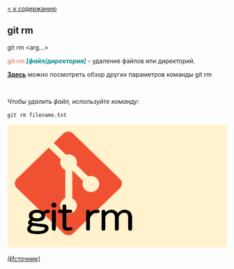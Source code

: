 [< к содержанию](README.md)

## git rm

git rm <arg...>

<span style="color:#E9967A">**git rm**</span> <span style="color:#008B8B">***[файл/директория]</span>*** - удаление файлов или директорий.


[**Здесь**](https://fig.io/manual/git/rm "https://fig.io/manual/git/rm") можно посмотреть обзор других параметров команды git rm

<br/>


_Чтобы удалить файл, используйте команду:_

```bash=
git rm filename.txt
```


![git-rm](assets/git-rm.png)

[_(Источник)_](https://snowsystem.net/git/git-command/git-rm/)